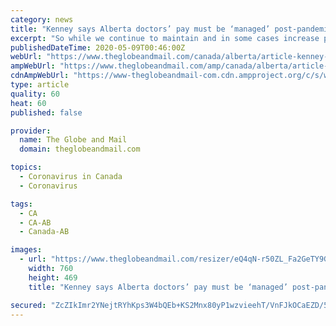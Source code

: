 ```yaml
---
category: news
title: "Kenney says Alberta doctors’ pay must be ‘managed’ post-pandemic"
excerpt: "So while we continue to maintain and in some cases increase physician compensation, we must manage it in the future,” Kenney told the house Friday during question period. Kenney noted that provincial physicians are the highest paid in Canada and in recent years saw their pay rise “while Albertans’ incomes were cratering."
publishedDateTime: 2020-05-09T00:46:00Z
webUrl: "https://www.theglobeandmail.com/canada/alberta/article-kenney-says-alberta-doctors-pay-must-be-managed-post-pandemic/"
ampWebUrl: "https://www.theglobeandmail.com/amp/canada/alberta/article-kenney-says-alberta-doctors-pay-must-be-managed-post-pandemic/"
cdnAmpWebUrl: "https://www-theglobeandmail-com.cdn.ampproject.org/c/s/www.theglobeandmail.com/amp/canada/alberta/article-kenney-says-alberta-doctors-pay-must-be-managed-post-pandemic/"
type: article
quality: 60
heat: 60
published: false

provider:
  name: The Globe and Mail
  domain: theglobeandmail.com

topics:
  - Coronavirus in Canada
  - Coronavirus

tags:
  - CA
  - CA-AB
  - Canada-AB

images:
  - url: "https://www.theglobeandmail.com/resizer/eQ4qN-r50ZL_Fa2GeTY9Glo0nAc=/760x0/filters:quality(80)/cloudfront-us-east-1.images.arcpublishing.com/tgam/K3TWNYUQVZIVNHRX2NSJZYIEEE.jpg"
    width: 760
    height: 469
    title: "Kenney says Alberta doctors’ pay must be ‘managed’ post-pandemic"

secured: "ZcZIkImr2YNejtRYhKps3W4bQEb+KS2Mnx80yP1wzvieehT/VnFJkOCaEZD/5jq7NfnrTS+7OCHhmOFt9hzlcjnCs/0QMBpGnGefuBX5v336OPYxhwJKswAm5eq/UM24pIvLut39oHIIrryJETHywHPY7JZJEbXPAH9K7d8JXbw30Ck15H1xIbYebqTyBZfZKBOPxSwwcy/lX8O4F79ZMQRBiKDzCOqxo2FWeHWWDAg3ZjWnwmStM7n2+3y6pe+UTg7EYS3XSBByGwIWn55Mxi13ZnTjmnCBPCOK4Nk5av+8gLieNvnoWSTT4B99G8Ma;Pk6VTgGPi8yAADAkB9R8ZA=="
---
```



